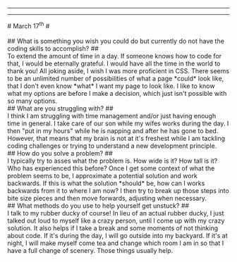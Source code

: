 <hr>
<hr>
# March 17<sup>th</sup> #
<br>
<br>
## What is something you wish you could do but currently do not have the coding skills to accomplish? ##
<br>
To extend the amount of time in a day. If someone knows how to code for that, I would be eternally grateful. I would have all the time in the world to thank you! All joking aside, I wish I was more proficient in CSS. There seems to be an unlimited number of possibilities of what a page *could* look like, that I don't even know *what* I want my page to look like. I like to know what my options are before I make a decision, which just isn't possible with so many options.  
<br>
## What are you struggling with? ##
<br>
I think I am struggling with time management and/or just having enough time in general. I take care of our son while my wifes works during the day. I then "put in my hours" while he is napping and after he has gone to bed. However, that means that my brain is not at it's freshest while I am tackling coding challenges or trying to understand a new development principle. 
<br>
## How do you solve a problem? ##
<br>
I typically try to asses what the problem is. How wide is it? How tall is it? Who has experienced this before? Once I get some context of what the problem seems to be, I approximate a potential solution and work backwards. If this is what the solution *should* be, how can I works backwards from it to where I am now? I then try to break up those steps into bite size pieces and then move forwards, adjusting when necessary. 
<br>
## What methods do you use to help yourself get unstuck? ##
<br>
I talk to my rubber ducky of course! In lieu of an actual rubber ducky, I just talked out loud to myself like a crazy person, until I come up with my crazy solution. It also helps if I take a break and some moments of not thinking about code. If it's during the day, I will go outside into my backyard. If it's at night, I will make myself come tea and change which room I am in so that I have a full change of scenery. Those things usually help.
<br>